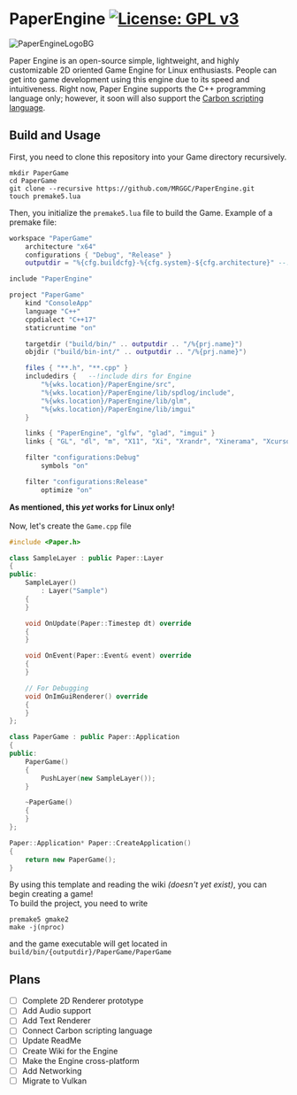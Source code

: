 # PaperEngine [![License: GPL v3](https://img.shields.io/badge/License-GPLv3-blue.svg)](https://www.gnu.org/licenses/gpl-3.0)

![PaperEngineLogoBG](https://user-images.githubusercontent.com/16705954/96472153-32d62000-1241-11eb-9c2d-2780b062adfe.png)

Paper Engine is an open-source simple, lightweight, and highly customizable 2D oriented Game Engine for Linux enthusiasts. People can get into game development using this engine due to its speed and intuitiveness. Right now, Paper Engine supports the C++ programming language only; however, it soon will also support the [Carbon scripting language](https://github.com/MintSoup/Carbon).

## Build and Usage

First, you need to clone this repository into your Game directory recursively.
```
mkdir PaperGame
cd PaperGame
git clone --recursive https://github.com/MRGGC/PaperEngine.git
touch premake5.lua
```
Then, you initialize the ```premake5.lua``` file to build the Game. Example of a premake file:
```lua
workspace "PaperGame"
	architecture "x64"
	configurations { "Debug", "Release" }
	outputdir = "%{cfg.buildcfg}-%{cfg.system}-${cfg.architecture}" --!required

include "PaperEngine"

project "PaperGame"
	kind "ConsoleApp"
	language "C++"
	cppdialect "C++17"
	staticruntime "on"

	targetdir ("build/bin/" .. outputdir .. "/%{prj.name}")
	objdir ("build/bin-int/" .. outputdir .. "/%{prj.name}")

	files { "**.h", "**.cpp" }
	includedirs {   --!include dirs for Engine
		"%{wks.location}/PaperEngine/src",
		"%{wks.location}/PaperEngine/lib/spdlog/include",
		"%{wks.location}/PaperEngine/lib/glm",
		"%{wks.location}/PaperEngine/lib/imgui"
	}

	links { "PaperEngine", "glfw", "glad", "imgui" }
	links { "GL", "dl", "m", "X11", "Xi", "Xrandr", "Xinerama", "Xcursor", "rt", "pthread" } --!for Linux

	filter "configurations:Debug"
		symbols "on"

	filter "configurations:Release"
		optimize "on"
```
**As mentioned, this _yet_ works for Linux only!**<br>   
Now, let's create the ```Game.cpp``` file
```c++
#include <Paper.h>

class SampleLayer : public Paper::Layer
{
public:
	SampleLayer()
		: Layer("Sample")
	{
	}

	void OnUpdate(Paper::Timestep dt) override
	{
	}

	void OnEvent(Paper::Event& event) override
	{
	}

	// For Debugging
	void OnImGuiRenderer() override
	{
	}
};

class PaperGame : public Paper::Application
{
public:
	PaperGame()
	{
		PushLayer(new SampleLayer());
	}

	~PaperGame()
	{
	}
};

Paper::Application* Paper::CreateApplication()
{
	return new PaperGame();
}
```
By using this template and reading the wiki _(doesn't yet exist)_, you can begin creating a game!  
To build the project, you need to write
```
premake5 gmake2
make -j(nproc)
```
and the game executable will get located in ```build/bin/{outputdir}/PaperGame/PaperGame```

## Plans

- [ ] Complete 2D Renderer prototype
- [ ] Add Audio support
- [ ] Add Text Renderer
- [ ] Connect Carbon scripting language
- [ ] Update ReadMe
- [ ] Create Wiki for the Engine
- [ ] Make the Engine cross-platform
- [ ] Add Networking
- [ ] Migrate to Vulkan